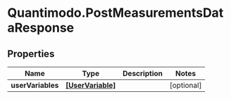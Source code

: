 # Quantimodo.PostMeasurementsDataResponse

## Properties
Name | Type | Description | Notes
------------ | ------------- | ------------- | -------------
**userVariables** | [**[UserVariable]**](UserVariable.md) |  | [optional] 


